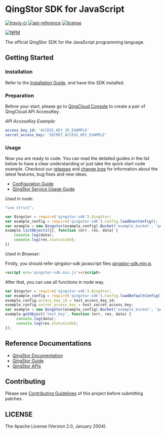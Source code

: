 # QingStor SDK for JavaScript
[![travis-ci](https://travis-ci.org/yunify/qingstor-sdk-js.svg?branch=master)](https://travis-ci.org/yunify/qingstor-sdk-js)
[![api-reference](https://img.shields.io/badge/api-reference-green.svg)](https://docs.qingcloud.com/qingstor)
[![license](https://img.shields.io/badge/license-apache%20v2-blue.svg)](https://github.com/yunify/qingstor-sdk-js/blob/master/LICENSE)

[![NPM](https://nodei.co/npm/qingstor-sdk.png)](https://nodei.co/npm/qingstor-sdk/)

The official QingStor SDK for the JavaScript programming language.

## Getting Started

### Installation

Refer to the [Installation Guide](docs/installation.md), and have this SDK installed.

### Preparation

Before your start, please go to [QingCloud Console](https://console.qingcloud.com/access_keys/) to create a pair of QingCloud API AccessKey.

*API AccessKey Example:*

```yaml
access_key_id: 'ACCESS_KEY_ID_EXAMPLE'
secret_access_key: 'SECRET_ACCESS_KEY_EXAMPLE'
```

### Usage

Now you are ready to code. You can read the detailed guides in the list below to have a clear understanding or just take the quick start code example.
Checkout our [releases](https://github.com/yunify/qingstor-sdk-js/releases) and [change logs](CHANGELOG.md) for information about the latest features, bug fixes and new ideas.

- [Configuration Guide](docs/configuration.md)
- [QingStor Service Usage Guide](docs/qingstor_service_usage.md)

*Used in node:*
```javascript
"use strict";

var Qingstor = require('qingstor-sdk').QingStor;
var example_config = require('qingstor-sdk').Config.loadUserConfig();
var example = new Qingstor(example_config).Bucket('example_bucket', 'pek3a');
example.listObjects({}, function (err, res, data) {
    console.log(data);
    console.log(res.statusCode);
})
```

*Used in Browser:*

Firstly, you should refer qingstor-sdk javascript files [qingstor-sdk.min.js](https://github.com/yunify/qingstor-sdk-js/blob/master/dist/qingstor-sdk.min.js)

```html
<script src='qingstor-sdk.min.js'></script>
```

After that, you can use all functions in node way.

```javascript
var Qingstor = require('qingstor-sdk').QingStor;
var example_config = require('qingstor-sdk').Config.loadDefaultConfig();
example_config.access_key_id = test_access_key_id;
example_config.secret_access_key = test_secret_access_key;
var example = new QingStor(example_config).Bucket('example_bucket', 'pek3a');
example.getObject('test_key', function (err, res, data) {
     console.log(data);
     console.log(res.statusCode);
});
```

## Reference Documentations

- [QingStor Documentation](https://docs.qingcloud.com/qingstor/index.html)
- [QingStor Guide](https://docs.qingcloud.com/qingstor/guide/index.html)
- [QingStor APIs](https://docs.qingcloud.com/qingstor/api/index.html)

## Contributing

Please see [Contributing Guidelines](docs/contributing.md) of this project before submitting patches.

## LICENSE

The Apache License (Version 2.0, January 2004).
